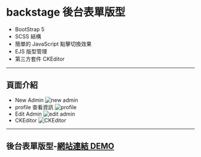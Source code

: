 <h1>backstage 後台表單版型</h1>

* BootStrap 5 
* SCSS 結構
* 簡單的 JavaScript 點擊切換效果
* EJS 版型管理
* 第三方套件 CKEditor

***

<h2>頁面介紹</h2>

* New Admin
![new admin](https://upload.cc/i1/2021/09/30/wFNjbk.png) 
* profile 查看資訊
![profile](https://upload.cc/i1/2021/09/30/xC8mo1.png)
* Edit Admin
![edit admin](https://upload.cc/i1/2021/09/30/ytFXxb.png)
* CKEditor
![CKEditor](https://upload.cc/i1/2021/09/30/VEDs3W.png)

***

## 後台表單版型-[網站連結 DEMO](https://judytung.github.io/backstage-form/)

